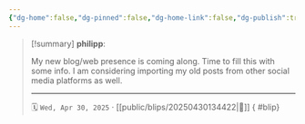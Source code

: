 ```yaml
---
{"dg-home":false,"dg-pinned":false,"dg-home-link":false,"dg-publish":true,"type":"blip","created-date":"2025-04-30T13:44:43","updated-date":"2025-04-30T20:02:17","disabled rules":["yaml-title","yaml-title-alias","file-name-heading"],"title":"philipp @ Wednesday, April 30th 2025","dg-path":"blips/20250430134422.md","permalink":"/blips/20250430134422/","dgPassFrontmatter":true,"created":"2025-04-30T13:44:43","updated":"2025-04-30T20:02:17"}
---
```


> [!summary] **philipp**:
>
> My new blog/web presence is coming along. Time to fill this with some info. I am considering importing my old posts from other social media platforms as well.
> - - -
>
> 🗓️ `Wed, Apr 30, 2025` · [[public/blips/20250430134422\|🔗]]
{ #blip}

